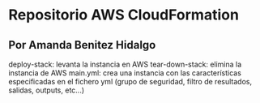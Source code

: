 # Repositorio AWS CloudFormation
## Por Amanda Benitez Hidalgo

deploy-stack: levanta la instancia en AWS
tear-down-stack: elimina la instancia de AWS
main.yml: crea una instancia con las características especificadas en el fichero yml (grupo de seguridad, filtro de resultados, salidas, outputs, etc...)
